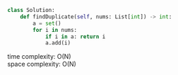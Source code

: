 ```python
class Solution:
    def findDuplicate(self, nums: List[int]) -> int:
        a = set()
        for i in nums:
            if i in a: return i
            a.add(i)
```

time complexity: O(N)         
space complexity: O(N)
